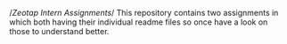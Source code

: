 /*Zeotap Intern Assignments*/
This repository contains two assignments in which both having their individual readme files so once have a look on those to understand better.

